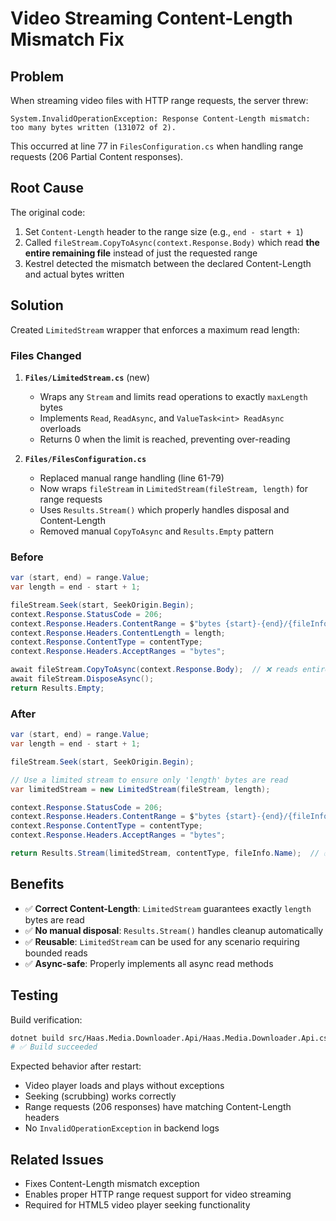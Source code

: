 # Video Streaming Content-Length Mismatch Fix

## Problem

When streaming video files with HTTP range requests, the server threw:

```
System.InvalidOperationException: Response Content-Length mismatch: too many bytes written (131072 of 2).
```

This occurred at line 77 in `FilesConfiguration.cs` when handling range requests (206 Partial Content responses).

## Root Cause

The original code:

1. Set `Content-Length` header to the range size (e.g., `end - start + 1`)
2. Called `fileStream.CopyToAsync(context.Response.Body)` which read **the entire remaining file** instead of just the requested range
3. Kestrel detected the mismatch between the declared Content-Length and actual bytes written

## Solution

Created `LimitedStream` wrapper that enforces a maximum read length:

### Files Changed

1. **`Files/LimitedStream.cs`** (new)
   - Wraps any `Stream` and limits read operations to exactly `maxLength` bytes
   - Implements `Read`, `ReadAsync`, and `ValueTask<int> ReadAsync` overloads
   - Returns 0 when the limit is reached, preventing over-reading

2. **`Files/FilesConfiguration.cs`**
   - Replaced manual range handling (line 61-79)
   - Now wraps `fileStream` in `LimitedStream(fileStream, length)` for range requests
   - Uses `Results.Stream()` which properly handles disposal and Content-Length
   - Removed manual `CopyToAsync` and `Results.Empty` pattern

### Before

```csharp
var (start, end) = range.Value;
var length = end - start + 1;

fileStream.Seek(start, SeekOrigin.Begin);
context.Response.StatusCode = 206;
context.Response.Headers.ContentRange = $"bytes {start}-{end}/{fileInfo.Length}";
context.Response.Headers.ContentLength = length;
context.Response.ContentType = contentType;
context.Response.Headers.AcceptRanges = "bytes";

await fileStream.CopyToAsync(context.Response.Body);  // ❌ reads entire file
await fileStream.DisposeAsync();
return Results.Empty;
```

### After

```csharp
var (start, end) = range.Value;
var length = end - start + 1;

fileStream.Seek(start, SeekOrigin.Begin);

// Use a limited stream to ensure only 'length' bytes are read
var limitedStream = new LimitedStream(fileStream, length);

context.Response.StatusCode = 206;
context.Response.Headers.ContentRange = $"bytes {start}-{end}/{fileInfo.Length}";
context.Response.ContentType = contentType;
context.Response.Headers.AcceptRanges = "bytes";

return Results.Stream(limitedStream, contentType, fileInfo.Name);  // ✅ reads exactly 'length' bytes
```

## Benefits

- ✅ **Correct Content-Length**: `LimitedStream` guarantees exactly `length` bytes are read
- ✅ **No manual disposal**: `Results.Stream()` handles cleanup automatically
- ✅ **Reusable**: `LimitedStream` can be used for any scenario requiring bounded reads
- ✅ **Async-safe**: Properly implements all async read methods

## Testing

Build verification:

```bash
dotnet build src/Haas.Media.Downloader.Api/Haas.Media.Downloader.Api.csproj
# ✅ Build succeeded
```

Expected behavior after restart:

- Video player loads and plays without exceptions
- Seeking (scrubbing) works correctly
- Range requests (206 responses) have matching Content-Length headers
- No `InvalidOperationException` in backend logs

## Related Issues

- Fixes Content-Length mismatch exception
- Enables proper HTTP range request support for video streaming
- Required for HTML5 video player seeking functionality
